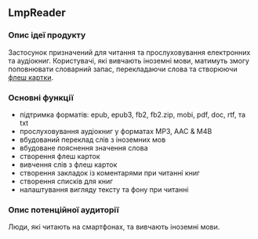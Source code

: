 ## LmpReader 
### Опис ідеї продукту
Застосунок призначений для читання та прослуховування електронних та аудіокниг. 
Користувачі, які вивчають іноземні мови, матимуть змогу поповнювати словарний запас, перекладаючи слова та створюючи 
[флеш картки](https://en.wikipedia.org/wiki/Flashcard). 
### Основні функції
+ підтримка форматів: epub, epub3, fb2, fb2.zip, mobi, pdf, doc, rtf, та txt
+ прослуховування аудіокниг у форматах MP3, AAC & M4B
+ вбудований переклад слів з іноземних мов
+ вбудоване пояснення значення слова
+ створення флеш карток
+ вивчення слів з флеш карток
+ створення закладок із коментарями при читанні книг
+ створення списків для книг
+ налаштування вигляду тексту та фону при читанні

### Опис потенційної аудиторії
Люди, які читають на смартфонах, та вивчають іноземні мови. 
